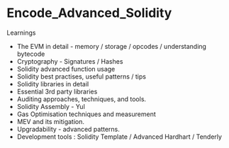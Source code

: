 # Encode_Advanced_Solidity

Learnings 

- The EVM in detail - memory / storage / opcodes / understanding bytecode
- Cryptography - Signatures  / Hashes
- Solidity advanced function usage
- Solidity best practises, useful patterns / tips
- Solidity libraries in detail
- Essential 3rd party libraries
- Auditing approaches, techniques, and tools.
- Solidity Assembly - Yul 
- Gas Optimisation techniques and measurement
- MEV and its mitigation.
- Upgradability  - advanced patterns.
- Development tools : Solidity Template / Advanced Hardhart / Tenderly
